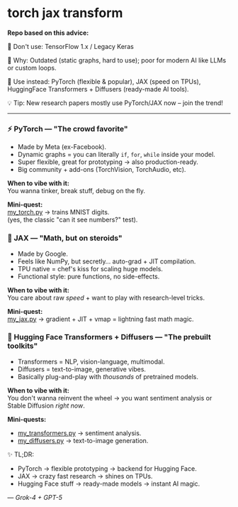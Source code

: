 # torch jax transform

**Repo based on this advice:**

🧠 Don't use: TensorFlow 1.x / Legacy Keras

🚫 Why: Outdated (static graphs, hard to use); poor for modern AI like LLMs or custom loops.

🔄 Use instead: PyTorch (flexible & popular), JAX (speed on TPUs), HuggingFace Transformers + Diffusers (ready-made AI tools).

💡 Tip: New research papers mostly use PyTorch/JAX now – join the trend!

---

### ⚡️ PyTorch — "The crowd favorite"

* Made by Meta (ex-Facebook).
* Dynamic graphs = you can literally `if`, `for`, `while` inside your model.
* Super flexible, great for prototyping → also production-ready.
* Big community + add-ons (TorchVision, TorchAudio, etc).

**When to vibe with it:**  
You wanna tinker, break stuff, debug on the fly.

**Mini-quest:**  
[my\_torch.py](my_torch.py) → trains MNIST digits.  
(yes, the classic "can it see numbers?" test).

### 🚀 JAX — "Math, but on steroids"

* Made by Google.
* Feels like NumPy, but secretly… auto-grad + JIT compilation.
* TPU native = chef's kiss for scaling huge models.
* Functional style: pure functions, no side-effects.

**When to vibe with it:**  
You care about raw *speed* + want to play with research-level tricks.

**Mini-quest:**  
[my\_jax.py](my_jax.py) → gradient + JIT + vmap = lightning fast math magic.

### 🤖 Hugging Face Transformers + Diffusers — "The prebuilt toolkits"

* Transformers = NLP, vision-language, multimodal.
* Diffusers = text-to-image, generative vibes.
* Basically plug-and-play with *thousands* of pretrained models.

**When to vibe with it:**  
You don't wanna reinvent the wheel → you want sentiment analysis or Stable Diffusion *right now*.

**Mini-quests:**

* [my\_transformers.py](my_transformers.py) → sentiment analysis.
* [my\_diffusers.py](generate_image/my_diffusers.py) → text-to-image generation.

✨ TL;DR:

* PyTorch → flexible prototyping → backend for Hugging Face.
* JAX → crazy fast research → shines on TPUs.
* Hugging Face stuff → ready-made models → instant AI magic.

&mdash; *Grok-4 + GPT-5*

<br>

